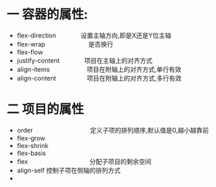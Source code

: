 # 一 容器的属性:
 - flex-direction　　　　设置主轴方向,即是X还是Y位主轴
 - flex-wrap　　　　　　　是否换行
 - flex-flow                
 - justify-content　　　　项目在主轴上的对齐方式 
 - align-items　　　　　　项目在附轴上的对齐方式,单行有效
 - align-content　　　　　项目在附轴上的对齐方式,多行有效

# 二  项目的属性
 - order 　　　　　　　　　定义子项的排列顺序,默认值是0,越小越靠前
 - flex-grow
 - flex-shrink
 - flex-basis
 - flex　　　　　　　　　　分配子项目的剩余空间
 - align-self             控制子项在侧轴的排列方式
 - 